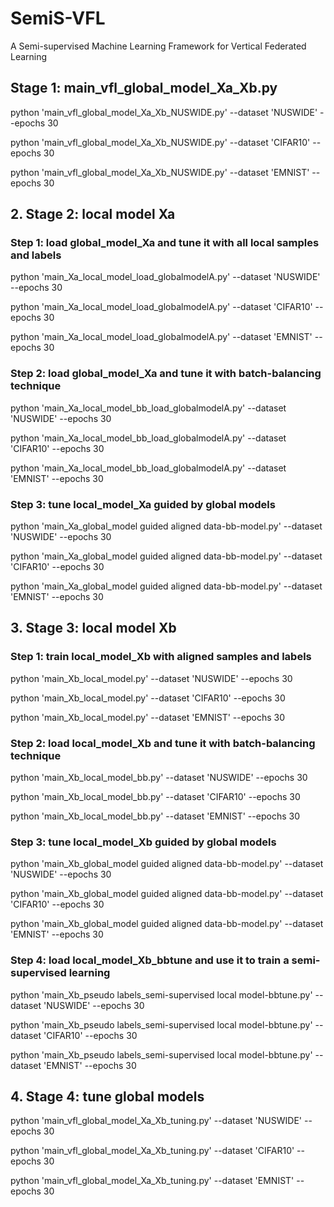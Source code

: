 # SemiS-VFL
A Semi-supervised Machine Learning Framework for Vertical Federated Learning

## Stage 1: main_vfl_global_model_Xa_Xb.py
python 'main_vfl_global_model_Xa_Xb_NUSWIDE.py' --dataset 'NUSWIDE' --epochs 30

python 'main_vfl_global_model_Xa_Xb_NUSWIDE.py' --dataset 'CIFAR10' --epochs 30

python 'main_vfl_global_model_Xa_Xb_NUSWIDE.py' --dataset 'EMNIST' --epochs 30

## 2. Stage 2: local model Xa
### Step 1: load global_model_Xa and tune it with all local samples and labels
python 'main_Xa_local_model_load_globalmodelA.py' --dataset 'NUSWIDE' --epochs 30

python 'main_Xa_local_model_load_globalmodelA.py' --dataset 'CIFAR10' --epochs 30

python 'main_Xa_local_model_load_globalmodelA.py' --dataset 'EMNIST' --epochs 30

### Step 2: load global_model_Xa and tune it with batch-balancing technique
python 'main_Xa_local_model_bb_load_globalmodelA.py' --dataset 'NUSWIDE' --epochs 30

python 'main_Xa_local_model_bb_load_globalmodelA.py' --dataset 'CIFAR10' --epochs 30

python 'main_Xa_local_model_bb_load_globalmodelA.py' --dataset 'EMNIST' --epochs 30
### Step 3: tune local_model_Xa guided by global models
python 'main_Xa_global_model guided aligned data-bb-model.py' --dataset 'NUSWIDE' --epochs 30

python 'main_Xa_global_model guided aligned data-bb-model.py' --dataset 'CIFAR10' --epochs 30

python 'main_Xa_global_model guided aligned data-bb-model.py' --dataset 'EMNIST' --epochs 30

## 3. Stage 3: local model Xb
### Step 1: train local_model_Xb with aligned samples and labels
python 'main_Xb_local_model.py' --dataset 'NUSWIDE' --epochs 30

python 'main_Xb_local_model.py' --dataset 'CIFAR10' --epochs 30

python 'main_Xb_local_model.py' --dataset 'EMNIST' --epochs 30
### Step 2: load local_model_Xb and tune it with batch-balancing technique
python 'main_Xb_local_model_bb.py' --dataset 'NUSWIDE' --epochs 30

python 'main_Xb_local_model_bb.py' --dataset 'CIFAR10' --epochs 30

python 'main_Xb_local_model_bb.py' --dataset 'EMNIST' --epochs 30
### Step 3: tune local_model_Xb guided by global models
python 'main_Xb_global_model guided aligned data-bb-model.py' --dataset 'NUSWIDE' --epochs 30

python 'main_Xb_global_model guided aligned data-bb-model.py' --dataset 'CIFAR10' --epochs 30

python 'main_Xb_global_model guided aligned data-bb-model.py' --dataset 'EMNIST' --epochs 30
### Step 4: load local_model_Xb_bbtune and use it to train a semi-supervised learning
python 'main_Xb_pseudo labels_semi-supervised local model-bbtune.py' --dataset 'NUSWIDE' --epochs 30

python 'main_Xb_pseudo labels_semi-supervised local model-bbtune.py' --dataset 'CIFAR10' --epochs 30

python 'main_Xb_pseudo labels_semi-supervised local model-bbtune.py' --dataset 'EMNIST' --epochs 30

## 4. Stage 4: tune global models
python 'main_vfl_global_model_Xa_Xb_tuning.py' --dataset 'NUSWIDE' --epochs 30

python 'main_vfl_global_model_Xa_Xb_tuning.py' --dataset 'CIFAR10' --epochs 30

python 'main_vfl_global_model_Xa_Xb_tuning.py' --dataset 'EMNIST' --epochs 30
